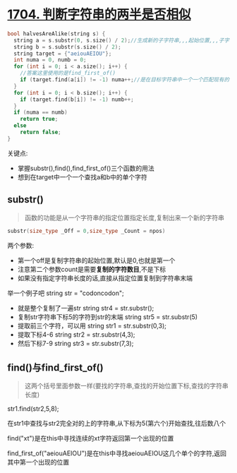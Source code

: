 # [1704. 判断字符串的两半是否相似](https://leetcode.cn/problems/determine-if-string-halves-are-alike/)

```c++
bool halvesAreAlike(string s) {
  string a = s.substr(0, s.size() / 2);//生成新的子字符串,,,起始位置,,,子字符串长度
  string b = s.substr(s.size() / 2);
  string target = {"aeiouAEIOU"};
  int numa = 0, numb = 0;
  for (int i = 0; i < a.size(); i++) {
    //答案这里使用的是find_first_of()
    if (target.find(a[i]) != -1) numa++;//是在目标字符串中一个一个匹配现有的字符,反过来的
  }
  for (int i = 0; i < b.size(); i++) {
    if (target.find(b[i]) != -1) numb++;
  }
  if (numa == numb)
    return true;
  else
    return false;
}
```

关键点:
- 掌握substr(),find(),find_first_of()三个函数的用法
- 想到在target中一个一个查找a和b中的单个字符

## substr()

> 函数的功能是从一个字符串的指定位置指定长度,复制出来一个新的字符串

```c++
substr(size_type _Off = 0,size_type _Count = npos)
```
两个参数:
- 第一个off是复制字符串的起始位置,默认是0,也就是第一个
- 注意第二个参数count是需要**复制的字符数目**,不是下标
- 如果没有指定字符串长度的话,直接从指定位置复制到字符串末端


  
举一个例子吧
string str = "codoncodon";

- 就是整个复制了一遍str string str4 = str.substr();
- 复制str字符串下标5的字符到str的末端 string str5 = str.substr(5)
- 提取前三个字符，可以用 string str1 = str.substr(0,3); 
- 提取下标4-6 string str2 = str.substr(4,3); 
- 然后下标7-9 string str3 = str.substr(7,3);

## find()与find_first_of()

> 这两个括号里面参数一样(要找的字符串,查找的开始位置下标,查找的字符串长度)

str1.find(str2,5,8);

在str1中查找与str2完全对的上的字符串,从下标为5(第六个)开始查找,往后数八个


find("xt")是在this中寻找连续的xt字符返回第一个出现的位置

find_first_of("aeiouAEIOU")是在this中寻找aeiouAEIOU这几个单个的字符,返回其中第一个出现的位置


